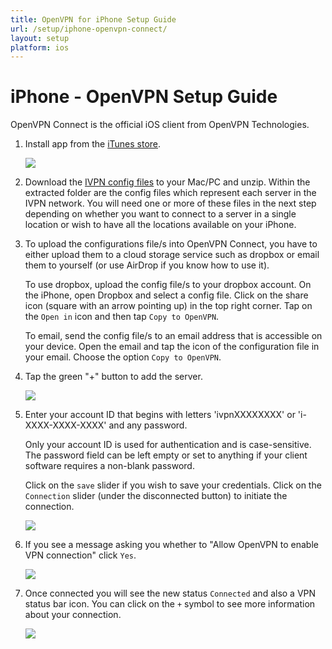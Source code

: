 ```yaml
---
title: OpenVPN for iPhone Setup Guide
url: /setup/iphone-openvpn-connect/
layout: setup
platform: ios
---
```

# iPhone - OpenVPN Setup Guide

OpenVPN Connect is the official iOS client from OpenVPN Technologies.

1.  Install app from the [iTunes store](https://apps.apple.com/us/app/openvpn-connect/id590379981).

    ![](/images-static/uploads/install-openvpn-connect-iphone-010-320x480.png)

2.  Download the [IVPN config files](/releases/config/ivpn-openvpn-config.zip) to your Mac/PC and unzip. Within the extracted folder are the config files which represent each server in the IVPN network. You will need one or more of these files in the next step depending on whether you want to connect to a server in a single location or wish to have all the locations available on your iPhone.

3.  To upload the configurations file/s into OpenVPN Connect, you have to either upload them to a cloud storage service such as dropbox or email them to yourself (or use AirDrop if you know how to use it).

    To use dropbox, upload the config file/s to your dropbox account. On the iPhone, open Dropbox and select a config file. Click on the share icon (square with an arrow pointing up) in the top right corner. Tap on the `Open in` icon and then tap `Copy to OpenVPN`.

    To email, send the config file/s to an email address that is accessible on your device. Open the email and tap the icon of the configuration file in your email. Choose the option `Copy to OpenVPN`.

4.  Tap the green "+" button to add the server.

    ![](/images-static/uploads/install-openvpn-connect-iphone-020-320x480.png)

5.  Enter your account ID that begins with letters 'ivpnXXXXXXXX' or 'i-XXXX-XXXX-XXXX' and any password.

    <div markdown="1" class="notice notice--info">
    Only your account ID is used for authentication and is case-sensitive. The password field can be left empty or set to anything if your client software requires a non-blank password.
    </div>

    Click on the `save` slider if you wish to save your credentials. Click on the `Connection` slider (under the disconnected button) to initiate the connection.

    ![](/images-static/uploads/install-openvpn-connect-iphone-030-320x480.png)

6.  If you see a message asking you whether to "Allow OpenVPN to enable VPN connection" click `Yes`.

    ![](/images-static/uploads/install-openvpn-connect-iphone-040-320x480.png)

7.  Once connected you will see the new status `Connected` and also a VPN status bar icon. You can click on the `+` symbol to see more information about your connection.

    ![](/images-static/uploads/install-openvpn-connect-iphone-050-320x480.png)
